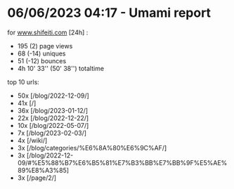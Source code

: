 # 06/06/2023 04:17 - Umami report
for www.shifeiti.com [24h] :

 - 195 (2) page views
 - 68 (-14) uniques
 - 51 (-12) bounces
 - 4h 10' 33'' (50' 38'') totaltime


top 10 urls:
 - 50x [/blog/2022-12-09/]
 - 41x [/]
 - 36x [/blog/2023-01-12/]
 - 22x [/blog/2022-12-22/]
 - 10x [/blog/2022-05-07/]
 - 7x [/blog/2023-02-03/]
 - 4x [/wiki/]
 - 3x [/blog/categories/%E6%8A%80%E6%9C%AF/]
 - 3x [/blog/2022-12-09/#%E5%88%B7%E6%B5%81%E7%B3%BB%E7%BB%9F%E5%AE%89%E8%A3%85]
 - 3x [/page/2/]


